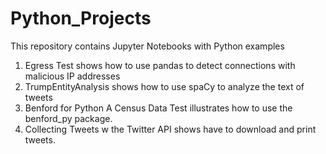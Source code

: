 # Python_Projects 
This repository contains Jupyter Notebooks with Python examples


1. Egress Test shows how to use pandas to detect connections with malicious IP addresses
2. TrumpEntityAnalysis shows how to use spaCy to analyze the text of tweets
3.  Benford for Python A Census Data Test illustrates how to use the benford_py package.
4.  Collecting Tweets w the Twitter API shows have to download and print tweets.

